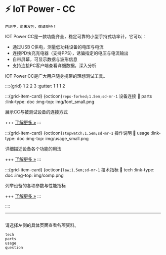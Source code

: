 # ⚡ IoT Power - CC

```{note}
内测中，尚未发售，敬请期待！
```

IOT Power CC是一款功能齐全，稳定可靠的小型手持式功率计，它可以：

- 通过USB C供电，测量低功耗设备的电压与电流
- 连接PD快充充电器（支持PPS），诱骗指定的电压与电流输出
- 自带屏幕，可显示数据与波形信息
- 支持连接PC客户端查看详细数据，深入分析

IOT Power CC是广大用户随身携带的理想测试工具。

::::{grid} 1 2 2 3
:gutter: 1 1 1 2

:::{grid-item-card} {octicon}`repo-forked;1.5em;sd-mr-1` 设备连接
:link: parts
:link-type: doc
:img-top: img/font_small.png

展示CC与被测试设备的连接方式

+++
[了解更多 »](parts)
:::

:::{grid-item-card} {octicon}`stopwatch;1.5em;sd-mr-1` 操作说明
:link: usage
:link-type: doc
:img-top: img/usage_small.png

详细描述设备各个功能的用法

+++
[了解更多 »](usage)
:::

:::{grid-item-card} {octicon}`law;1.5em;sd-mr-1` 技术指标
:link: tech
:link-type: doc
:img-top: img/comp.png

列举设备的各项参数与性能指标

+++
[了解更多 »](tech)
:::

::::

---

```{rubric} 更多资料
```

请选择左侧的具体页面查看各项资料。

```{toctree}
tech
parts
usage
question
```
